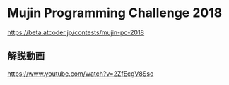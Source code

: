 # Mujin Programming Challenge 2018
<https://beta.atcoder.jp/contests/mujin-pc-2018>

## 解説動画
<https://www.youtube.com/watch?v=2ZfEcgV8Sso>
